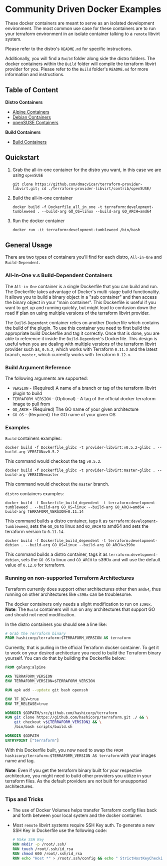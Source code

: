 # Community Driven Docker Examples
These docker containers are meant to serve as an isolated development environment. The most common use case for these 
containers are to run your terraform environment in an isolate container talking to a `remote` libvirt system. 

Please refer to the distro's `README.md` for specific instructions.

Additionally, you will find a `Build` folder along side the distro folders. The docker containers within the `Build`
folder will compile the terraform libvirt provider for you. Please refer to the `Build` folder's `README.md` for more 
information and instructions.

## Table of Content

**Distro Containers**
- [Alpine Containers](Alpine/)
- [Debian Containers](Debian/)
- [openSUSE Containers](openSUSE/)

**Build Containers**
- [Build Containers](Build/)


## Quickstart
 1. Grab the all-in-one container for the distro you want, in this case we are using `openSUSE`
     ```console
     git clone https://github.com/dmacvicar/terraform-provider-libvirt.git; cd ./terraform-provider-libvirt/contrib/openSUSE/
     ```
 2. Build the all-in-one container
    ```console
    docker build -f Dockerfile_all_in_one -t terraform:development-tumbleweed . --build-arg GO_OS=linux --build-arg GO_ARCH=amd64
    ```
 3. Run the docker container
    ```console
    docker run -it terraform:development-tumbleweed /bin/bash
    ```

## General Usage
There are two types of containers you'll find for each distro, `All-in-One` and `Build-Dependent`.

### All-in-One v.s Build-Dependent Containers
The `All-in-One` container is a single Dockerfile that you can build and run. The Dockerfile takes advantage of 
Docker's multi-stage build functionality. It allows you to build a binary object in a "sub container" and then 
access the binary object in your "main container". This Dockerfile is useful if you want to get up and running 
quickly, but might lead to confusion down the road if plan on using multiple versions of the terraform libvirt provider.

The `Build-Dependent` container relies on another Dockerfile which contains the build of the plugin. To use this 
container you need to first build the appropriate build Dockerfile and tag it correctly. Once that is done, you are
able to reference it inside the `Build-Dependent`'s Dockerfile. This design is useful when you are dealing with 
multiple versions of the terraform libvirt provider such as, `0.5.2`, which works with Terraform `0.11.X` 
and the latest branch, `master`, which currently works with Terraform `0.12.x`.

### Build Argument Reference
The following arguments are supported:

- `VERSION` - (Required) A name of a branch or tag of the terraform libvirt plugin to build
- `TERRAFORM_VERSION` - (Optional) - A tag of the official docker terraform image to pull from
- `GO_ARCH` - (Required) The GO name of your given architecture
- `GO_OS` - (Required) The GO name of your given OS

### Examples
`Build` containers examples:

```console
docker build -f Dockerfile_glibc -t provider-libvirt:v0.5.2-glibc . --build-arg VERSION=v0.5.2
``` 

This command would checkout the tag `v0.5.2`.

```console
docker build -f Dockerfile_glibc -t provider-libvirt:master-glibc . --build-arg VERSION=master
```

This command would checkout the `master` branch.

`distro` containers examples:

```console
docker build -f Dockerfile_build_dependent -t terraform:development-tumbleweed . --build-arg GO_OS=linux --build-arg GO_ARCH=amd64 --build-arg TERRAFORM_VERSION=0.11.14
```

This command builds a distro container, tags it as `terraform:development-tumbleweed`, sets the `GO_OS` to linux and
`GO_ARCH` to amd64 and sets the terraform version to `0.11.14`.

```console
docker build -f Dockerfile_build_dependent -t terraform:development-debian . --build-arg GO_OS=linux --build-arg GO_ARCH=s390x
```

This command builds a distro container, tags it as `terraform:development-debian`, sets the `GO_OS` to linux and
`GO_ARCH` to s390x and will use the default value of `0.12.0` for terraform.

### Running on non-supported Terraform Architectures 
Terraform currently does support other architectures other then `amd64`, thus running on other architectures like 
`s390x` can be troublesome. 

The docker containers only needs a slight modification to run on `s390x`. **Note**: The `Build` containers will run
on any architectures that support GO and should not need modification.

In the distro containers you should see a line like:

```dockerfile
# Grab the Terraform binary
FROM hashicorp/terraform:$TERRAFORM_VERSION AS terraform
``` 

Currently, that is pulling in the official Terraform docker container. To get it to work on your desired architecture
you need to build the Terraform binary yourself. You can do that by building the Dockerfile below:

```dockerfile
FROM golang:alpine

ARG TERRAFORM_VERSION
ENV TERRAFORM_VERSION=$TERRAFORM_VERSION

RUN apk add --update git bash openssh

ENV TF_DEV=true
ENV TF_RELEASE=true

WORKDIR $GOPATH/src/github.com/hashicorp/terraform
RUN git clone https://github.com/hashicorp/terraform.git ./ && \
    git checkout v${TERRAFORM_VERSION} && \
    /bin/bash scripts/build.sh

WORKDIR $GOPATH
ENTRYPOINT ["terraform"]
``` 

With this Dockerfile built, you now need to swap the `FROM hashicorp/terraform:$TERRAFORM_VERSION AS terraform` with 
your images name and tag.

**Note**: Even if you get the terraform binary built for your respective architecture, you might need to build other
providers you utilize in your terraform files. As the default providers are not built for unsupported architectures.

### Tips and Tricks
- The use of Docker Volumes helps transfer Terraform config files back and forth between your local system and the 
docker container.

- Most `remote` libvirt systems require SSH Key auth. To generate a new SSH Key in Dockerfile use the following code:
    ```dockerfile
    # Make SSH Key
    RUN mkdir -p /root/.ssh/
    RUN touch /root/.ssh/id_rsa
    RUN chmod 600 /root/.ssh/id_rsa
    RUN echo "Host *" > /root/.ssh/config && echo " StrictHostKeyChecking no" >> /root/.ssh/config
    ```